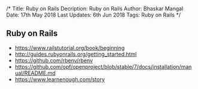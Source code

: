 /*
Title: Ruby on Rails
Decription: Ruby on Rails
Author: Bhaskar Mangal
Date: 17th May 2018
Last Updates: 6th Jun 2018
Tags: Ruby on Rails
*/

## Ruby on Rails
* https://www.railstutorial.org/book/beginning
* http://guides.rubyonrails.org/getting_started.html
* https://github.com/rbenv/rbenv
* https://github.com/opf/openproject/blob/stable/7/docs/installation/manual/README.md
* https://www.learnenough.com/story